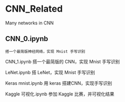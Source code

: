 # CNN_Related
Many networks in CNN


CNN_0.ipynb
------------
    搭一个最简版神经网络，实现 Mnist 手写识别
    
CNN_1.ipynb
    搭一个最简版的 CNN，实现 Mnist 手写识别
    
LeNet.ipynb
    搭 LeNet，实现 Mnist 手写识别
    
Keras mnist.ipynb
    用 keras 搭建CNN，实现手写识别

Kaggle 可视化.ipynb
    参加 Kaggle 比赛，并可视化结果
    

